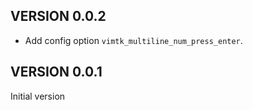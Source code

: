 VERSION 0.0.2
-------------
* Add config option `vimtk_multiline_num_press_enter`.


VERSION 0.0.1
-------------
Initial version

